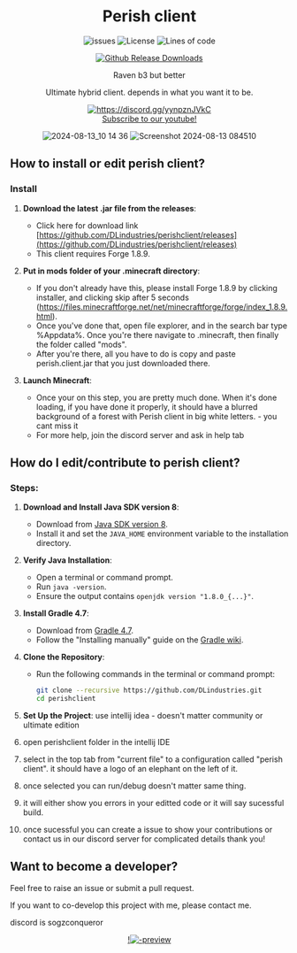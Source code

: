 <div align="center">
  
# Perish client
<p align="center">
    <img src="https://img.shields.io/github/issues/DLindustries/perishclient?style=flat" alt="issues">
    <img src="https://img.shields.io/badge/license-GPLV3-green" alt="License">
    <img src="https://tokei.rs/b1/github/DLindustries/perishclient?category=code&style=flat" alt="Lines of code">
</p>

[![Github Release Downloads](https://img.shields.io/github/downloads/DLindustries/perishclient/total?label=Github%20Release%20Downloads&style=flat-square)](https://github.com/DLindustries/perishclient/releases)
<!--
[![CurseForge Downloads](http://cf.way2muchnoise.eu/997222.svg?badge_style=flat)](https://www.curseforge.com/minecraft/mc-mods/cheatdetector)
[![Modrinth Downloads](https://img.shields.io/modrinth/dt/QNVaUzHT?label=Modrinth%20Downloads&logo=Modrinth%20Downloads&style=flat-square)](https://modrinth.com/mod/cheatdetector)
-->

Raven b3 but better

Ultimate hybrid client. depends in what you want it to be.

<a href="https://discord.gg/yynpznJVkC"><img src="https://invidget.switchblade.xyz/yynpznJVkC" alt="https://discord.gg/yynpznJVkC"/></a><br>
[Subscribe to our youtube!](https://youtube.com/@quoly)

![2024-08-13_10 14 36](https://github.com/user-attachments/assets/36e8920e-336e-4b62-ae3f-6b9962920812)
![Screenshot 2024-08-13 084510](https://github.com/user-attachments/assets/85637f18-9d6b-47d9-9dc2-cb8594aff585)
</div>

## How to install or edit perish client?

### Install

1. **Download the latest .jar file from the releases**:
   - Click here for download link [https://github.com/DLindustries/perishclient/releases](https://github.com/DLindustries/perishclient/releases)
   - This client requires Forge 1.8.9.

2. **Put in mods folder of your .minecraft directory**:
   - If you don't already have this, please install Forge 1.8.9 by clicking installer, and clicking skip after 5 seconds (https://files.minecraftforge.net/net/minecraftforge/forge/index_1.8.9.html).
   - Once you've done that, open file explorer, and in the search bar type %Appdata%. Once you're there navigate to .minecraft, then finally the folder called "mods".
   - After you're there, all you have to do is copy and paste perish.client.jar that you just downloaded there.

3. **Launch Minecraft**:
   - Once your on this step, you are pretty much done. When it's done loading, if you have done it properly, it should have a blurred background of a forest with Perish client in big white letters. - you cant miss it
   - For more help, join the discord server and ask in help tab

## How do I edit/contribute to perish client?

### Steps:

1. **Download and Install Java SDK version 8**:
   - Download from [Java SDK version 8](https://adoptium.net/en-GB/temurin/releases/?version=8).
   - Install it and set the `JAVA_HOME` environment variable to the installation directory.

2. **Verify Java Installation**:
   - Open a terminal or command prompt.
   - Run `java -version`.
   - Ensure the output contains `openjdk version "1.8.0_{...}"`.

3. **Install Gradle 4.7**:
   - Download from [Gradle 4.7](https://gradle.org/next-steps/?version=4.7&format=bin).
   - Follow the "Installing manually" guide on the [Gradle wiki](https://gradle.org/install).

4. **Clone the Repository**:
   - Run the following commands in the terminal or command prompt:
     ```bash
     git clone --recursive https://github.com/DLindustries.git
     cd perishclient
     ```

5. **Set Up the Project**:
use intellij idea - doesn't matter community or ultimate edition
6. open perishclient folder in the intellij IDE
7. select in the top tab from "current file" to a configuration called "perish client". it should have a logo of an elephant on the left of it.
8. once selected you can run/debug doesn't matter same thing.
9. it will either show you errors in your editted code or it will say sucessful build.
10. once sucessful you can create a issue to show your contributions or contact us in our discord server for complicated details thank you!


## Want to become a developer?
Feel free to raise an issue or submit a pull request.

If you want to co-develop this project with me, please contact me.

discord is sogzconqueror

<div align="center">

[!![-preview](https://github.com/user-attachments/assets/16bac635-4f97-4a0c-96cc-7e571803e2b5)](https://youtube.com/@quoly)


</div>
